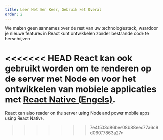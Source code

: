 ```yaml
---
title: Leer Het Een Keer, Gebruik Het Overal
order: 2
---
```


We maken geen aannames over de rest van uw technologiestack, waardoor je nieuwe features in React kunt ontwikkelen zonder bestaande code te herschrijven.

<<<<<<< HEAD
React kan ook gebruikt worden om te renderen op de server met Node en voor het ontwikkelen van mobiele applicaties met [React Native (Engels)](https://facebook.github.io/react-native/).
=======
React can also render on the server using Node and power mobile apps using [React Native](https://reactnative.dev/).
>>>>>>> 7e4f503d86bee08b88eed77a6c9d06077863a27c
